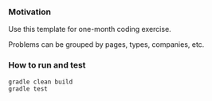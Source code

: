 ### Motivation ###

Use this template for one-month coding exercise.

Problems can be grouped by pages, types, companies, etc.

### How to run and test ###

```
gradle clean build
gradle test
```

